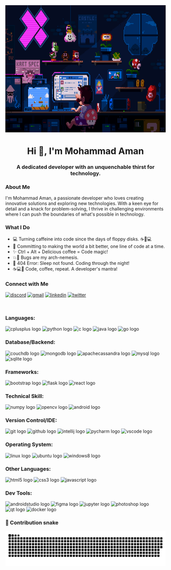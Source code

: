 <img src="https://raw.githubusercontent.com/mohammadaman055/mohammadaman055/main/225813708-98b745f2-7d22-48cf-9150-083f1b00d6c9.gif" alt="image.gif" height="400" width="100%">

<h1 align="center">Hi 👋, I'm Mohammad Aman</h1>
<h3 align="center">A dedicated developer with an unquenchable thirst for technology.</h3>

### About Me
I'm Mohammad Aman, a passionate developer who loves creating innovative solutions and exploring new technologies. With a keen eye for detail and a knack for problem-solving, I thrive in challenging environments where I can push the boundaries of what's possible in technology.

### What I Do
- 💻 Turning caffeine into code since the days of floppy disks. ☕💾💻
- 🌟 Committing to making the world a bit better, one line of code at a time.
- ✨ Ctrl + Alt + Delicious coffee = Code magic!
- 💥🐛 Bugs are my arch-nemesis.
- 🌙 404 Error: Sleep not found. Coding through the night!
- ☕💻🔄 Code, coffee, repeat. A developer's mantra!

### Connect with Me
<a href=""><img src="https://img.shields.io/badge/Discord-7289DA?style=for-the-badge&logo=discord&logoColor=white" alt="discord"></a>
<a href="mailto:mohammadaman055@gmail.com"><img src="https://img.shields.io/badge/Gmail-D14836?style=for-the-badge&logo=gmail&logoColor=white" alt="gmail"></a>
<a href="https://www.linkedin.com/in/mohammadaman055/"><img src="https://img.shields.io/badge/LinkedIn-0077B5?style=for-the-badge&logo=linkedin&logoColor=white" alt="linkedin"></a>
<a href="https://twitter.com/MohammadAman59"><img src="https://img.shields.io/badge/Twitter-1DA1F2?style=for-the-badge&logo=twitter&logoColor=white" alt="twitter"></a>

<br clear="both">

### Languages:
<div align="left">
  <img src="https://cdn.jsdelivr.net/gh/devicons/devicon/icons/cplusplus/cplusplus-original.svg" height="60" alt="cplusplus logo"  />
  <img src="https://cdn.jsdelivr.net/gh/devicons/devicon/icons/python/python-original.svg" height="60" alt="python logo"  />
  <img src="https://cdn.jsdelivr.net/gh/devicons/devicon/icons/c/c-original.svg" height="60" alt="c logo"  />
  <img src="https://cdn.jsdelivr.net/gh/devicons/devicon/icons/java/java-original.svg" height="60" alt="java logo"  />
  <img src="https://cdn.jsdelivr.net/gh/devicons/devicon/icons/go/go-original.svg" height="60" alt="go logo"  />
</div>

###

### Database/Backend:
<div align="left">
  <img src="https://cdn.jsdelivr.net/gh/devicons/devicon/icons/couchdb/couchdb-original.svg" height="60" alt="couchdb logo"  />
  <img src="https://cdn.jsdelivr.net/gh/devicons/devicon/icons/mongodb/mongodb-original.svg" height="60" alt="mongodb logo"  />
   <img src="https://cdn.simpleicons.org/apachecassandra/1287B1" height="60" alt="apachecassandra logo"  />
  <img src="https://cdn.jsdelivr.net/gh/devicons/devicon/icons/mysql/mysql-original.svg" height="60" alt="mysql logo"  />
  <img src="https://cdn.jsdelivr.net/gh/devicons/devicon/icons/sqlite/sqlite-original.svg" height="60" alt="sqlite logo"  />
</div>

###

### Frameworks:
<div align="left">
  <img src="https://cdn.jsdelivr.net/gh/devicons/devicon/icons/bootstrap/bootstrap-original.svg" height="60" alt="bootstrap logo"  />
  <img src="https://cdn.jsdelivr.net/gh/devicons/devicon/icons/flask/flask-original.svg" height="60" alt="flask logo"  />
  <img src="https://cdn.jsdelivr.net/gh/devicons/devicon/icons/react/react-original.svg" height="60" alt="react logo"  />
</div>

###

### Technical Skill:
<div align="left">
  <img src="https://cdn.jsdelivr.net/gh/devicons/devicon/icons/numpy/numpy-original.svg" height="60" alt="numpy logo"  />
  <img src="https://cdn.jsdelivr.net/gh/devicons/devicon/icons/opencv/opencv-original.svg" height="60" alt="opencv logo"  />
  <img src="https://cdn.simpleicons.org/android/3DDC84" height="60" alt="android logo"  />
</div>

###

### Version Control/IDE:
<div align="left">
  <img src="https://cdn.jsdelivr.net/gh/devicons/devicon/icons/git/git-original.svg" height="60" alt="git logo"  />
  <img src="https://cdn.jsdelivr.net/gh/devicons/devicon/icons/github/github-original.svg" height="60" alt="github logo"  />
  <img src="https://cdn.jsdelivr.net/gh/devicons/devicon/icons/intellij/intellij-original.svg" height="60" alt="intellij logo"  />
  <img src="https://cdn.jsdelivr.net/gh/devicons/devicon/icons/pycharm/pycharm-original.svg" height="60" alt="pycharm logo"  />
  <img src="https://cdn.jsdelivr.net/gh/devicons/devicon/icons/vscode/vscode-original.svg" height="60" alt="vscode logo"  />
</div>

###

### Operating System:
<div align="left">
  <img src="https://cdn.jsdelivr.net/gh/devicons/devicon/icons/linux/linux-original.svg" height="60" alt="linux logo"  />
  <img src="https://cdn.jsdelivr.net/gh/devicons/devicon/icons/ubuntu/ubuntu-plain.svg" height="60" alt="ubuntu logo"  />
  <img src="https://cdn.jsdelivr.net/gh/devicons/devicon/icons/windows8/windows8-original.svg" height="60" alt="windows8 logo"  />
</div>

###

### Other Languages:
<div align="left">
  <img src="https://cdn.jsdelivr.net/gh/devicons/devicon/icons/html5/html5-original.svg" height="60" alt="html5 logo"  />
  <img src="https://cdn.jsdelivr.net/gh/devicons/devicon/icons/css3/css3-original.svg" height="60" alt="css3 logo"  />
    <img src="https://cdn.jsdelivr.net/gh/devicons/devicon/icons/javascript/javascript-original.svg" height="60" alt="javascript logo"  />
</div>

###

### Dev Tools:
<div align="left">
  <img src="https://cdn.jsdelivr.net/gh/devicons/devicon/icons/androidstudio/androidstudio-original.svg" height="60" alt="androidstudio logo"  />
  <img src="https://cdn.jsdelivr.net/gh/devicons/devicon/icons/figma/figma-original.svg" height="60" alt="figma logo"  />
  <img src="https://cdn.jsdelivr.net/gh/devicons/devicon/icons/jupyter/jupyter-original.svg" height="60" alt="jupyter logo"  />
  <img src="https://cdn.jsdelivr.net/gh/devicons/devicon/icons/photoshop/photoshop-plain.svg" height="60" alt="photoshop logo"  />
  <img src="https://cdn.jsdelivr.net/gh/devicons/devicon/icons/qt/qt-original.svg" height="60" alt="qt logo"  />
  <img src="https://cdn.simpleicons.org/docker/2496ED" height="60" alt="docker logo"  />
</div>

###

### 🐍 Contribution snake

<picture>
  <source media="(prefers-color-scheme: dark)" srcset="https://raw.githubusercontent.com/getlost01/getlost01/output/github-contribution-grid-snake-dark.svg">
  <source media="(prefers-color-scheme: light)" srcset="https://raw.githubusercontent.com/getlost01/getlost01/output/github-contribution-grid-snake.svg">
  <img alt="github contribution grid snake animation" src="https://raw.githubusercontent.com/getlost01/getlost01/output/github-contribution-grid-snake.svg">
</picture>

